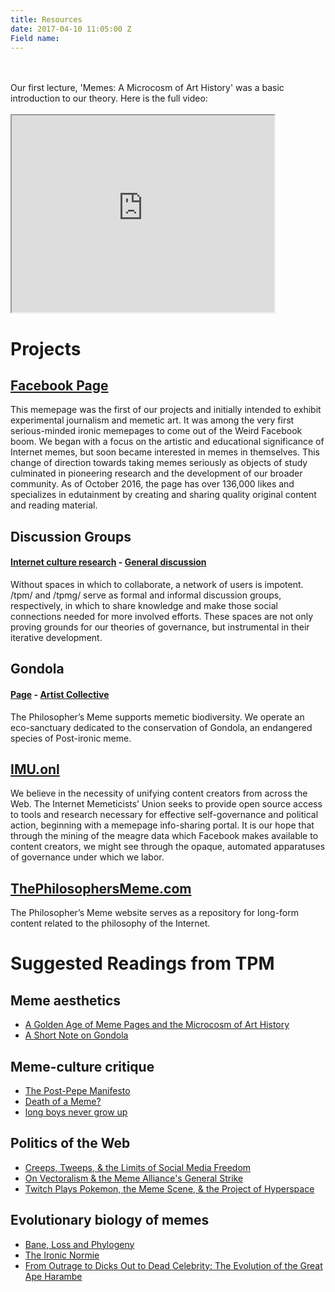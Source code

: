 ```yaml
---
title: Resources
date: 2017-04-10 11:05:00 Z
Field name: 
---
```


<p class="home">
<br>
<br>
Our first lecture, 'Memes: A Microcosm of Art History' was a basic introduction to our theory.
Here is the full video:
<br>
<br>
<iframe width="420" height="315"
src="https://www.youtube.com/embed/zXEpC5hHTRU?list=PLbRNdtOn8CjOZYsLI13poGPnDqSeZIdAW">
</iframe>
</p>

<h1>Projects</h1>

<h2><a href="https://www.facebook.com/thephilosophersmeme">Facebook Page</a></h2>

<p>This memepage was the first of our projects and initially intended to exhibit experimental journalism and memetic art. It was among the very first serious-minded ironic memepages to come out of the Weird Facebook boom. We began with a focus on the artistic and educational significance of Internet memes, but soon became interested in memes in themselves. This change of direction towards taking memes seriously as objects of study culminated in pioneering research and the development of our broader community. As of October 2016, the page has over 136,000 likes and specializes in edutainment by creating and sharing quality original content and reading material. </p>

<h2>Discussion Groups</h2>
<h4><a href="https://www.facebook.com/groups/sophismo">Internet culture research</a> - <a href="https://www.facebook.com/groups/memetics">General discussion</a></h4>

<p>Without spaces in which to collaborate, a network of users is impotent. /tpm/ and /tpmg/ serve as formal and informal discussion groups, respectively, in which to share knowledge and make those social connections needed for more involved efforts. These spaces are not only proving grounds for our theories of governance, but instrumental in their iterative development.</p>

<h2>Gondola</h2>
<h4><a href="https://www.facebook.com/gondolaspace/">Page</a> - <a href="https://www.facebook.com/groups/gondolaspace/"><nobr>Artist Collective</nobr></a></h4>

<p>The Philosopher’s Meme supports memetic biodiversity. We operate an eco-sanctuary dedicated to the conservation of Gondola, an endangered species of Post-ironic meme.</p>

<h2><a href="http://imu.onl">IMU.onl</a></h2>
<p>We believe in the necessity of unifying content creators from across the Web. The Internet Memeticists’ Union seeks to provide open source access to tools and research necessary for effective self-governance and political action, beginning with a memepage info-sharing portal. It is our hope that through the mining of the meagre data which Facebook makes available to content creators, we might see through the opaque, automated apparatuses of governance under which we labor.</p>

<h2><a href="https://thephilosophersmeme.com">ThePhilosophersMeme.com</a></h2>
<p>The Philosopher’s Meme website serves as a repository for long-form content related to the philosophy of the Internet.</p>

<h1>Suggested Readings from TPM</h1>

<h2>Meme aesthetics</h2>
<ul class="about-list">
<li><a href="{{ site.baseurl }}/2015/11/02/a-golden-age-of-meme-pages-and-the-microcosm-of-art-history/">A Golden Age of Meme Pages and the Microcosm of Art History</a></li>
<li><a href="{{ site.baseurl }}/2015/11/28/a-short-note-on-gondola/">A Short Note on Gondola</a></li>
</ul>
<h2>Meme-culture critique</h2>
<ul class="about-list">
<li><a href="{{ site.baseurl }}/2016/01/28/the-post-pepe-manifesto/">The Post-Pepe Manifesto</a></li>
<li><a href="{{ site.baseurl }}/2016/03/02/death-of-a-meme-or-how-leo-learned-to-stop-worrying-and-love-the-bear/">Death of a Meme?</a></li>
<li><a href="{{ site.baseurl }}/2016/03/22/long-boys-never-grow-up/">long boys never grow up</a></li>
</ul>
<h2>Politics of the Web</h2>
<ul class="about-list">
<li><a href="{{ site.baseurl }}/2016/04/14/social-media-freedom/">Creeps, Tweeps, & the Limits of Social Media Freedom</a></li>
<li><a href="{{ site.baseurl }}/2016/10/26/on-vectoralism-and-the-meme-alliance/">On Vectoralism & the Meme Alliance's General Strike</a></li>
<li><a href="{{ site.baseurl }}/2016/10/26/twitch-plays-pokemon/">Twitch Plays Pokemon, the Meme Scene, & the Project of Hyperspace</a></li>
</ul>
<h2>Evolutionary biology of memes</h2>
<ul class="about-list">
<li><a href="{{ site.baseurl }}/2015/11/25/bane-loss-and-phylogeny/">Bane, Loss and Phylogeny</a></li>
<li><a href="{{ site.baseurl }}/2015/12/17/the-ironic-normie/">The Ironic Normie</a></li>
<li><a href="{{ site.baseurl }}/2016/10/13/what-we-talk-about-harambe/">From Outrage to Dicks Out to Dead Celebrity: The Evolution of the Great Ape Harambe</a></li>
</ul>

</div>